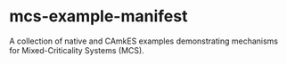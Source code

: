 <!--
     Copyright 2017, Data61, CSIRO

     SPDX-License-Identifier: CC-BY-SA-4.0
-->

# mcs-example-manifest

A collection of native and CAmkES examples demonstrating mechanisms for
Mixed-Criticality Systems (MCS).
